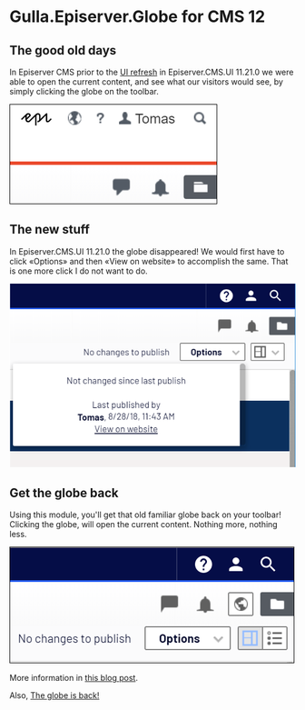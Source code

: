 # Gulla.Episerver.Globe for CMS 12

## The good old days
In Episerver CMS prior to the [UI refresh](https://world.episerver.com/blogs/ryan-bare/dates/2019/6/cms-ui-refresh/) in Episerver.CMS.UI 11.21.0 we were able to open the current content, and see what our visitors would see, by simply clicking the globe on the toolbar.

![Old globe](images/oldglobe.png)

## The new stuff
In Episerver.CMS.UI 11.21.0 the globe disappeared! We would first have to click «Options» and then «View on website» to accomplish the same. That is one more click I do not want to do.

![New link](images/newlink.png)

## Get the globe back
Using this module, you'll get that old familiar globe back on your toolbar! Clicking the globe, will open the current content. Nothing more, nothing less.

![New globe](images/newglobe.png)

More information in [this blog post](https://www.gulla.net/no/blog/put-the-globe-back-in-episerver/).

Also, [The globe is back!](https://www.gulla.net/no/blog/the-globe-is-back/)
